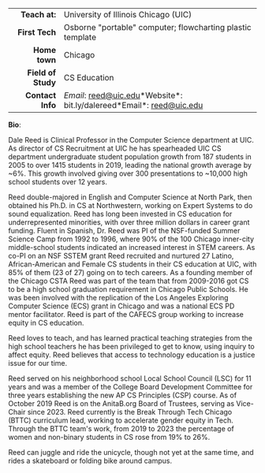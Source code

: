 
<!--
**dalefreed/dalefreed** is a ✨ _special_ ✨ repository because its `README.md` (this file) appears on your GitHub profile.

-->
|   |   |
| -------------:|:-------------|
| **Teach at:**  | University of Illinois Chicago (UIC)| 
| **First Tech**| Osborne "portable" computer; flowcharting plastic template| 
| **Home town** | Chicago | 
| **Field of Study**| CS Education|
| **Contact Info** |*Email*: reed@uic.edu\*Website*: bit.ly/dalereed\*Email*: reed@uic.edu|

**Bio**:

Dale Reed is Clinical Professor in the Computer Science department at UIC.  As director of CS Recruitment at UIC he has spearheaded UIC CS department undergraduate student population growth from 187 students in 2005 to over 1415 students in 2019, leading the national growth average by ~6%.  This growth involved giving over 300 presentations to ~10,000 high school students over 12 years.

Reed double-majored in English and Computer Science at North Park, then obtained his Ph.D. in CS at Northwestern, working on Expert Systems to do sound equalization.  Reed has long been invested in CS education for underrepresented minorities, with over three million dollars in career grant funding.  Fluent in Spanish, Dr. Reed was PI of the NSF-funded Summer Science Camp from 1992 to 1996, where 90% of the 100 Chicago inner-city middle-school students indicated an increased interest in STEM careers. As co-PI on an NSF SSTEM grant Reed recruited and nurtured 27 Latino, African-American and Female CS students in their CS education at UIC, with 85% of them (23 of 27) going on to tech careers. As a founding member of the Chicago CSTA Reed was part of the team that from 2009-2016 got CS to be a high school graduation requirement in Chicago Public Schools. He was been involved with the replication of the Los Angeles Exploring Computer Science (ECS) grant in Chicago and was a national ECS PD mentor facilitator.  Reed is part of the CAFECS group working to increase equity in CS education. 

Reed loves to teach, and has learned practical teaching strategies from the high school teachers he has been privileged to get to know, using inquiry to affect equity.  Reed believes that access to technology education is a justice issue for our time.

Reed served on his neighborhood school Local School Council (LSC) for 11 years and was a member of the College Board Development Committee for three years establishing the new AP CS Principles (CSP) course. As of October 2019 Reed is on the AnitaB.org Board of Trustees, serving as Vice-Chair since 2023.  Reed currently is the Break Through Tech Chicago (BTTC) curriculum lead, working to accelerate gender equity in Tech.  Through the BTTC team's work, from 2019 to 2023 the percentage of women and non-binary students in CS rose from 19% to 26%.

Reed can juggle and ride the unicycle, though not yet at the same time, and rides a skateboard or folding bike around campus.


